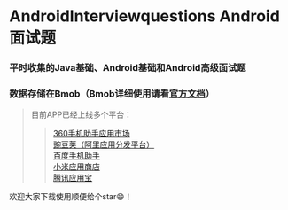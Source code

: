 # AndroidInterviewquestions Android面试题

### 平时收集的Java基础、Android基础和Android高级面试题  
### 数据存储在Bmob（Bmob详细使用请看[官方文档](http://docs.bmob.cn/data/Android/a_faststart/doc/index.html)）  

> 目前APP已经上线多个平台：  
>  
> > [360手机助手应用市场](http://zhushou.360.cn/detail/index/soft_id/3654436?recrefer=SE_D_android%E9%9D%A2%E8%AF%95%E9%A2%98)  
[豌豆荚（阿里应用分发平台）](http://www.wandoujia.com/apps/com.wuxl.interviewquestions)  
[百度手机助手](http://shouji.baidu.com/software/11096563.html)  
[小米应用商店](http://app.mi.com/details?id=com.wuxl.interviewquestions&ref=search)  
[腾讯应用宝](http://sj.qq.com/myapp/detail.htm?apkName=com.wuxl.interviewquestions)  

欢迎大家下载使用顺便给个star:smile:！  
